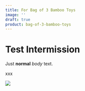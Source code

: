 ```yaml
---
title: For Bag of 3 Bamboo Toys
image: ''
draft: true
product: bag-of-3-bamboo-toys
---
```

# Test Intermission

Just **normal** _body_ text.

<div class="m-2 p-2 border border-red">
xxx
</div>

![](/img/Lady.jpg)
